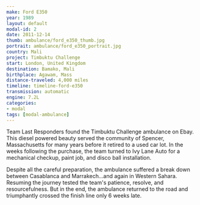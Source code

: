 ```yaml
---
make: Ford E350
year: 1989
layout: default
modal-id: 2
date: 2011-12-14
thumb: ambulance/ford_e350_thumb.jpg
portrait: ambulance/ford_e350_portrait.jpg
country: Mali
project: Timbuktu Challenge
start: London, United Kingdom
destination: Bamako, Mali
birthplace: Agawam, Mass
distance-traveled: 4,000 miles
timeline: timeline-ford-e350
transmission: automatic
engine: 7.2L
categories:
- modal
tags: [modal-ambulance]
---
```

Team Last Responders found the Timbuktu Challenge ambulance on Ebay. This diesel powered beauty served the community of Spencer, Massachusetts for many years before it retired to a used car lot. In the weeks following the purchase, the team turned to Ivy Lane Auto for a mechanical checkup, paint job, and disco ball installation.

Despite all the careful preparation, the ambulance suffered a break down between Casablanca and Marrakech...and again in Western Sahara. Resuming the journey tested the team's patience, resolve, and resourcefulness. But in the end, the ambulance returned to the road and triumphantly crossed the finish line only 6 weeks late.
